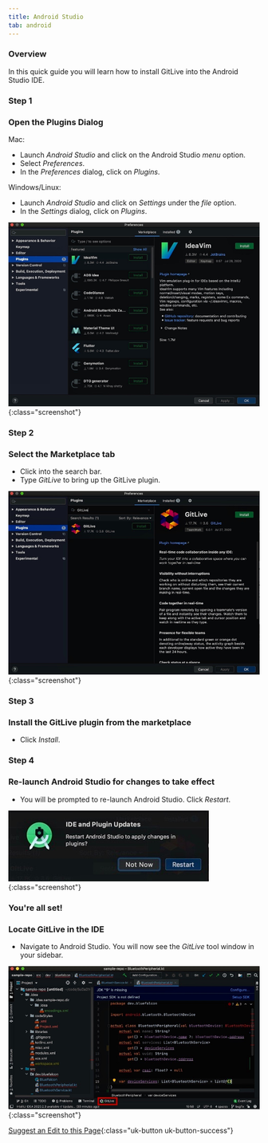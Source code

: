 ```yaml
---
title: Android Studio
tab: android
---
```


### Overview

In this quick guide you will learn how to install GitLive into the Android Studio IDE.

### Step 1
### Open the Plugins Dialog

Mac:
* Launch _Android Studio_ and click on the Android Studio _menu_ option.
* Select _Preferences_.
* In the _Preferences_ dialog, click on _Plugins_.

Windows/Linux:
* Launch _Android Studio_ and click on _Settings_ under the  _file_ option.
* In the _Settings_ dialog, click on _Plugins_.

![Click on Preferences then Plugins](/uploads/android-studio-plugin.jpeg){:class="screenshot"}


### Step 2
### Select the Marketplace tab

* Click into the search bar.
* Type _GitLive_ to bring up the GitLive plugin.

![GitLive Installation Step 2](/uploads/android-studio-plugin-2.jpeg){:class="screenshot"}


### Step 3
### Install the GitLive plugin from the marketplace

* Click _Install_.


### Step 4
### Re-launch Android Studio for changes to take effect

* You will be prompted to re-launch Android Studio. Click _Restart_.

![Click on Restart to Apply Changes](/uploads/android-studio-restart.jpeg "Restart"){:class="screenshot"}


### You're all set!
### Locate GitLive in the IDE

 * Navigate to Android Studio. You will now see the _GitLive_ tool window in your sidebar.

![Confirm installation](/uploads/android-studio-installed-3.jpeg  "Confirm installation"){:class="screenshot"}

[Suggest an Edit to this Page](https://github.com/GitLiveApp/GitLive/edit/master/_sections/installation-android-studio.md){:class="uk-button uk-button-success"}
